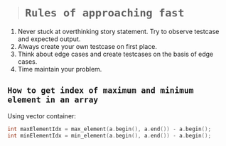 > # **```Rules of approaching fast```**

1. Never stuck at overthinking  story statement. Try to observe testcase and expected output.
2. Always create your own testcase on first place. 
3. Think about edge cases and create testcases on the basis of edge cases. 
4. Time maintain your problem.

## **```How to get index of maximum and minimum element in an array```** 

Using vector container: 
```cpp
int maxElementIdx = max_element(a.begin(), a.end()) - a.begin();
int minElementIdx = min_element(a.begin(), a.end()) - a.begin();
```